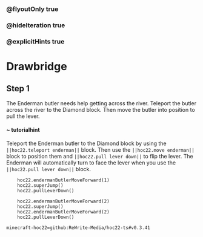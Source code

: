 ### @flyoutOnly true
### @hideIteration true
### @explicitHints true


# Drawbridge

## Step 1
The Enderman butler needs help getting across the river. Teleport the butler across the river to the Diamond block. Then move the butler into position to pull the lever.

#### ~ tutorialhint 
Teleport the Enderman butler to the Diamond block by using the ``||hoc22.teleport enderman||`` block. Then use the ``||hoc22.move enderman||`` block to position them and ``||hoc22.pull lever down||`` to flip the lever. The Enderman will automatically turn to face the lever when you use the ``||hoc22.pull lever down||`` block.



```ghost
    hoc22.endermanButlerMoveForward(1)
    hoc22.superJump()
    hoc22.pullLeverDown()
```
```template
    hoc22.endermanButlerMoveForward(2)
    hoc22.superJump()
    hoc22.endermanButlerMoveForward(2)
    hoc22.pullLeverDown()  
```
```package
minecraft-hoc22=github:ReWrite-Media/hoc22-ts#v0.3.41
```